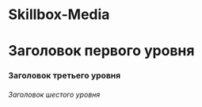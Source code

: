 # Skillbox-Media
# Заголовок первого уровня #
### Заголовок третьего уровня ###
###### Заголовок шестого уровня ######
